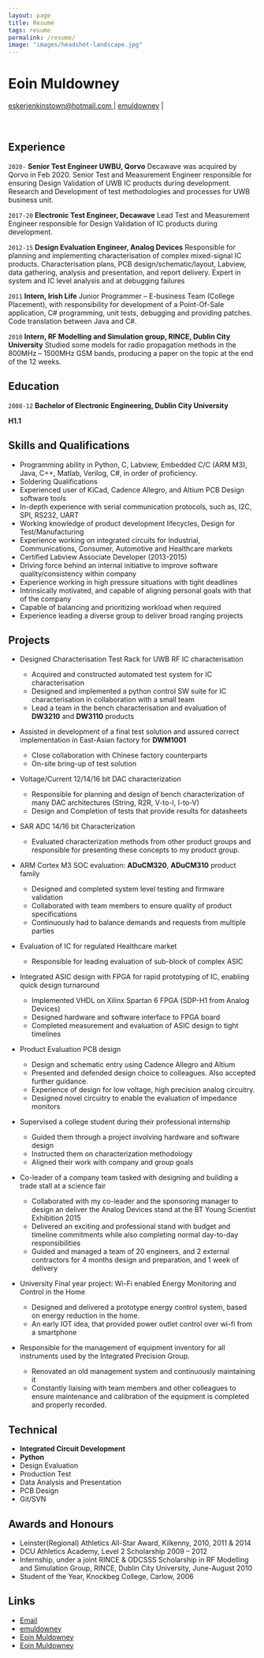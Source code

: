 ```yaml
---
layout: page
title: Resumé
tags: resume
permalink: /resume/
image: "images/headshot-landscape.jpg"
---
```

# Eoin Muldowney

<div id="webaddress">
<i class="ion ion-md-mail"></i><a href="mailto:eskerjenkinstown@hotmail.com">eskerjenkinstown@hotmail.com </a>
|
<i class="ion ion-logo-github"></i> <a href="http://github.com/emuldowney">emuldowney</a>
|
</div>
<div id="page-break"><br/><br/></div>


## Experience

`2020-`
__Senior Test Engineer UWBU, Qorvo__ Decawave was acquired by Qorvo in Feb 2020. Senior Test and Measurement Engineer responsible for ensuring Design Validation of UWB IC products during development. Research and Development of test methodologies and processes for UWB business unit.

`2017-20`
__Electronic Test Engineer, Decawave__ Lead Test and Measurement Engineer responsible for Design Validation of IC products during development.

`2012-15`
__Design Evaluation Engineer, Analog Devices__ Responsible for planning and implementing characterisation of complex mixed-signal IC products. Characterisation plans, PCB design/schematic/layout, Labview, data gathering, analysis and presentation, and report delivery. Expert in system and IC level analysis and at debugging failures

`2011`
__Intern, Irish Life__ Junior Programmer – E-business Team (College Placement), with responsibility for development of a Point-Of-Sale application, C# programming, unit tests, debugging and providing patches. Code translation between Java and C#.

`2010`
__Intern, RF Modelling and Simulation group, RINCE, Dublin City University__ Studied some models for radio propagation methods in the 800MHz – 1500MHz GSM bands, producing a paper on the topic at the end of the 12 weeks.

## Education

`2008-12`
__Bachelor of Electronic Engineering, Dublin City University__

**H1.1**

## Skills and Qualifications

* Programming ability in Python, C, Labview, Embedded C/C (ARM M3), Java, C++, Matlab, Verilog, C#, in order of proficiency.
* Soldering Qualifications
* Experienced user of KiCad, Cadence Allegro, and Altium PCB Design software tools
* In-depth experience with serial communication protocols, such as, I2C, SPI, RS232, UART
* Working knowledge of product development lifecycles, Design for Test/Manufacturing
* Experience working on integrated circuits for Industrial, Communications, Consumer, Automotive and Healthcare markets
* Certified Labview Associate Developer (2013-2015)
* Driving force behind an internal initiative to improve software quality/consistency within company
* Experience working in high pressure situations with tight deadlines
* Intrinsically motivated, and capable of aligning personal goals with that of the company
* Capable of balancing and prioritizing workload when required
* Experience leading a diverse group to deliver broad ranging projects



## Projects

* Designed Characterisation Test Rack for UWB RF IC characterisation 
  * Acquired and constructed automated test system for IC characterisation
  * Designed and implemented a python control SW suite for IC characterisation in collaboration with a small team 
  * Lead a team in the bench characterisation and evaluation of **DW3210** and **DW3110** products 

* Assisted in development of a final test solution and assured correct implementation in East-Asian factory for **DWM1001**
  * Close collaboration with Chinese factory counterparts
  * On-site bring-up of test solution

* Voltage/Current 12/14/16 bit DAC characterization 
  * Responsible for planning and design of bench characterization of many DAC architectures (String, R2R, V-to-I, I-to-V) 
  * Design and Completion of tests that provide results for datasheets 

* SAR ADC 14/16 bit Characterization
  * Evaluated characterization methods from other product groups and responsible for presenting these concepts to my product group.

* ARM Cortex M3 SOC evaluation: **ADuCM320**, **ADuCM310** product family
  * Designed and completed system level testing and firmware validation
  * Collaborated with team members to ensure quality of product specifications
  * Continuously had to balance demands and requests from multiple parties

* Evaluation of IC for regulated Healthcare market
  * Responsible for leading evaluation of sub-block of complex ASIC

* Integrated ASIC design with FPGA for rapid prototyping of IC, enabling quick design turnaround
  * Implemented VHDL on Xilinx Spartan 6 FPGA (SDP-H1 from Analog Devices)
  * Designed hardware and software interface to FPGA board
  * Completed measurement and evaluation of ASIC design to tight timelines

* Product Evaluation PCB design
  * Design and schematic entry using Cadence Allegro and Altium
  * Presented and defended design choice to colleagues. Also accepted further guidance.
  * Experience of design for low voltage, high precision analog circuitry.
  * Designed novel circuitry to enable the evaluation of impedance monitors

* Supervised a college student during their professional internship
  * Guided them through a project involving hardware and software design
  * Instructed them on characterization methodology
  * Aligned their work with company and group goals

* Co-leader of a company team tasked with designing and building a trade stall at a science fair
  * Collaborated with my co-leader and the sponsoring manager to design an deliver the Analog Devices stand at the BT Young Scientist Exhibition 2015
  * Delivered an exciting and professional stand with budget and timeline commitments while also completing normal day-to-day responsibilities
  * Guided and managed a team of 20 engineers, and 2 external contractors for 4 months design and preparation, and 1 week of delivery

* University Final year project: Wi-Fi enabled Energy Monitoring and Control in the Home
  * Designed and delivered a prototype energy control system, based on energy reduction in the home.
  * An early IOT idea, that provided power outlet control over wi-fi from a smartphone

* Responsible for the management of equipment inventory for all instruments used by the Integrated Precision Group.
  * Renovated an old management system and continuously maintaining it
  * Constantly liaising with team members and other colleagues to ensure maintenance and calibration of the equipment is completed and properly recorded.



## Technical

* **Integrated Circuit Development**
* **Python**
* Design Evaluation
* Production Test
* Data Analysis and Presentation
* PCB Design
* Git/SVN
 

## Awards and Honours

* Leinster(Regional) Athletics All-Star Award, Kilkenny, 2010, 2011 & 2014
* DCU Athletics Academy, Level 2 Scholarship 2009 – 2012
* Internship, under a joint RINCE & ODCSSS Scholarship in RF Modelling and Simulation Group, RINCE, Dublin City University, June-August 2010
* Student of the Year, Knockbeg College, Carlow, 2006



## Links

* <i class="ion ion-md-mail"></i> <a href="mailto:eskerjenkinstown@hotmail.com">Email</a><br />
* <i class="ion ion-logo-github"></i> <a href="http://github.com/emuldowney">emuldowney</a><br />
* <i class="ion ion-logo-twitter"></i> <a href="http://twitter.com/EoinMuldowney">Eoin Muldowney</a><br />
* <i class="ion ion-logo-linkedin"></i> <a href="http://linkedin.com/in/eoin-muldowney-45111723">Eoin Muldowney</a><br />

<!-- ### Footer

Last updated: February 2021 -->
